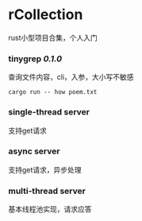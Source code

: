 # rCollection
rust小型项目合集，个人入门
### tinygrep *0.1.0*
查询文件内容，cli，入参，大小写不敏感  
```
cargo run -- how poem.txt
```
### single-thread server
支持get请求
### async server
支持get请求，异步处理
### multi-thread server
基本线程池实现，请求应答
